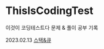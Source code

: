 # ThisIsCodingTest
이것이 코딩테스트다 문제 &amp; 풀이 공부 기록

2023.02.13 [스택&큐](https://github.com/choidahye99/ThisIsCodingTest/tree/main/230213#readme)
